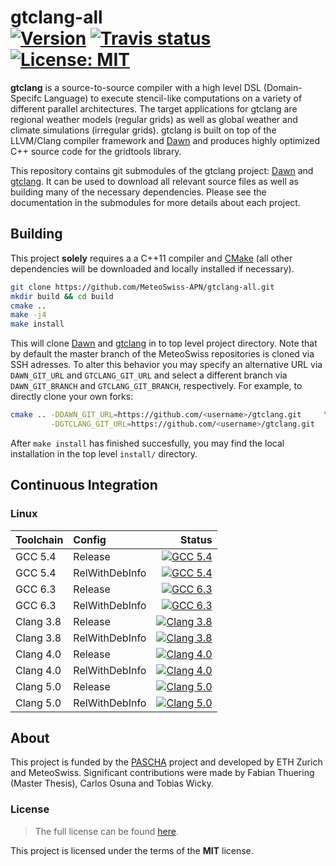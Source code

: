 gtclang-all <br/> <a target="_blank" href="http://semver.org">![Version][Version.Badge]</a> <a target="_blank" href="https://travis-ci.org/MeteoSwiss-APN/gtclang">![Travis status][TravisCI.Badge]</a> <a target="_blank" href="https://opensource.org/licenses/MIT">![License: MIT][MIT.License]</a>
===========

**gtclang** is a source-to-source compiler with a high level DSL (Domain-Specifc Language) to execute stencil-like computations on a variety of different parallel architectures. The target applications for gtclang are regional weather models (regular grids) as well as global weather and climate simulations (irregular grids). gtclang is built on top of the LLVM/Clang compiler framework and [Dawn](https://github.com/MeteoSwiss-APN/dawn) and produces highly optimized C++ source code for the gridtools library.

This repository contains git submodules of the gtclang project: [Dawn](https://github.com/MeteoSwiss-APN/dawn) and [gtclang](https://github.com/MeteoSwiss-APN/gtclang). It can be used to download all relevant source files as well as building many of the necessary dependencies. Please see the documentation in the submodules for more details about each project.

## Building

This project **solely** requires a a C++11 compiler and [CMake](https://cmake.org/) (all other dependencies will be downloaded and locally installed if necessary).

```bash
git clone https://github.com/MeteoSwiss-APN/gtclang-all.git
mkdir build && cd build
cmake ..
make -j4
make install
```

This will clone [Dawn](https://github.com/MeteoSwiss-APN/dawn) and [gtclang](https://github.com/MeteoSwiss-APN/gtclang) in to top level project directory. Note that by default the master branch of the MeteoSwiss repositories is cloned via SSH adresses. To alter this behavior you may specify an alternative URL via `DAWN_GIT_URL` and `GTCLANG_GIT_URL` and select a different branch via `DAWN_GIT_BRANCH` and `GTCLANG_GIT_BRANCH`, respectively.
For example, to directly clone your own forks:
```bash
cmake .. -DDAWN_GIT_URL=https://github.com/<username>/gtclang.git     \
         -DGTCLANG_GIT_URL=https://github.com/<username>/gtclang.git
```

After `make install` has finished succesfully, you may find the local installation in the top level `install/` directory.

## Continuous Integration

### Linux

|  Toolchain   | Config         |                                                     Status                                                               |
|:-------------|:---------------|-------------------------------------------------------------------------------------------------------------------------:|
| GCC 5.4      | Release        |  <a target="_blank" href="https://travis-ci.org/MeteoSwiss-APN/gtclang">![GCC 5.4][GCC_54_Release.Badge]</a>             |
| GCC 5.4      | RelWithDebInfo |  <a target="_blank" href="https://travis-ci.org/MeteoSwiss-APN/gtclang">![GCC 5.4][GCC_54_RelWithDebInfo.Badge]</a>      |
| GCC 6.3      | Release        |  <a target="_blank" href="https://travis-ci.org/MeteoSwiss-APN/gtclang">![GCC 6.3][GCC_63_Release.Badge]</a>             |
| GCC 6.3      | RelWithDebInfo |  <a target="_blank" href="https://travis-ci.org/MeteoSwiss-APN/gtclang">![GCC 6.3][GCC_63_RelWithDebInfo.Badge]</a>      |
| Clang 3.8    | Release        |  <a target="_blank" href="https://travis-ci.org/MeteoSwiss-APN/gtclang">![Clang 3.8][Clang_38_Release.Badge]</a>         |
| Clang 3.8    | RelWithDebInfo |  <a target="_blank" href="https://travis-ci.org/MeteoSwiss-APN/gtclang">![Clang 3.8][Clang_38_RelWithDebInfo.Badge]</a>  |
| Clang 4.0    | Release        |  <a target="_blank" href="https://travis-ci.org/MeteoSwiss-APN/gtclang">![Clang 4.0][Clang_40_Release.Badge]</a>         |
| Clang 4.0    | RelWithDebInfo |  <a target="_blank" href="https://travis-ci.org/MeteoSwiss-APN/gtclang">![Clang 4.0][Clang_40_RelWithDebInfo.Badge]</a>  |
| Clang 5.0    | Release        |  <a target="_blank" href="https://travis-ci.org/MeteoSwiss-APN/gtclang">![Clang 5.0][Clang_50_Release.Badge]</a>         |
| Clang 5.0    | RelWithDebInfo |  <a target="_blank" href="https://travis-ci.org/MeteoSwiss-APN/gtclang">![Clang 5.0][Clang_50_RelWithDebInfo.Badge]</a>  |

## About

This project is funded by the [PASCHA](http://www.pasc-ch.org/projects/2017-2020/pascha) project and developed by ETH Zurich and MeteoSwiss.
Significant contributions were made by Fabian Thuering (Master Thesis), Carlos Osuna and Tobias Wicky. 

### License

> The full license can be found [here](https://opensource.org/licenses/MIT).

This project is licensed under the terms of the **MIT** license.

<!-- Links -->
[TravisCI]: https://travis-ci.org/MeteoSwiss-APN/gtclang
[TravisCI.Badge]: https://travis-ci.org/MeteoSwiss-APN/gtclang.svg?branch=master
[Documentation.Badge]: https://img.shields.io/badge/documentation-link-blue.svg
[MIT.License]: https://img.shields.io/badge/License-MIT-blue.svg
[Version.Badge]: https://badge.fury.io/gh/MeteoSwiss-APN%2Fgtclang.svg
[GCC_54_Release.Badge]: https://travis-matrix-badges.herokuapp.com/repos/MeteoSwiss-APN/gtclang/branches/master/3
[GCC_54_RelWithDebInfo.Badge]: https://travis-matrix-badges.herokuapp.com/repos/MeteoSwiss-APN/gtclang/branches/master/4
[GCC_63_Release.Badge]: https://travis-matrix-badges.herokuapp.com/repos/MeteoSwiss-APN/gtclang/branches/master/5
[GCC_63_RelWithDebInfo.Badge]: https://travis-matrix-badges.herokuapp.com/repos/MeteoSwiss-APN/gtclang/branches/master/6
[Clang_38_Release.Badge]: https://travis-matrix-badges.herokuapp.com/repos/MeteoSwiss-APN/gtclang/branches/master/7
[Clang_38_RelWithDebInfo.Badge]: https://travis-matrix-badges.herokuapp.com/repos/MeteoSwiss-APN/gtclang/branches/master/8
[Clang_40_Release.Badge]: https://travis-matrix-badges.herokuapp.com/repos/MeteoSwiss-APN/gtclang/branches/master/9
[Clang_40_RelWithDebInfo.Badge]: https://travis-matrix-badges.herokuapp.com/repos/MeteoSwiss-APN/gtclang/branches/master/10
[Clang_50_Release.Badge]: https://travis-matrix-badges.herokuapp.com/repos/MeteoSwiss-APN/gtclang/branches/master/11
[Clang_50_RelWithDebInfo.Badge]: https://travis-matrix-badges.herokuapp.com/repos/MeteoSwiss-APN/gtclang/branches/master/12
